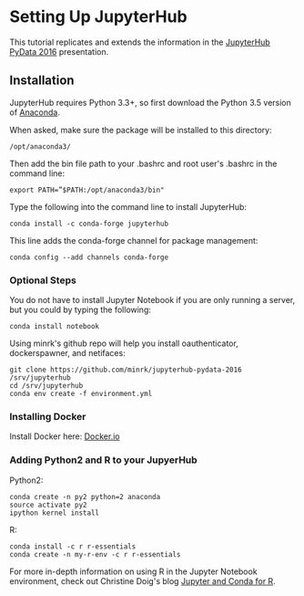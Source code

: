 # Setting Up JupyterHub
This tutorial replicates and extends the information in the [JupyterHub PyData 2016](https://github.com/minrk/jupyterhub-pydata-2016/blob/master/JupyterHub.pdf) presentation.
## Installation
JupyterHub requires Python 3.3+, so first download the Python 3.5 version of [Anaconda](https://www.continuum.io/downloads).

When asked, make sure the package will be installed to this directory:
```
/opt/anaconda3/
```
Then add the bin file path to your .bashrc and root user's .bashrc in the command line:
```{r, engine='bash', count_lines}
export PATH=”$PATH:/opt/anaconda3/bin"
```
Type the following into the command line to install JupyterHub:
```
conda install -c conda-forge jupyterhub
```
This line adds the conda-forge channel for package management:
```
conda config --add channels conda-forge
```
### Optional Steps
You do not have to install Jupyter Notebook if you are only running a server, but you could by typing the following:
```
conda install notebook
```
Using minrk's github repo will help you install oauthenticator, dockerspawner, and netifaces:
```
git clone https://github.com/minrk/jupyterhub-pydata-2016 /srv/jupyterhub
cd /srv/jupyterhub
conda env create -f environment.yml
```

### Installing Docker
Install Docker here: [Docker.io](https://docs.docker.com/engine/installation/linux/ubuntulinux/)

### Adding Python2 and R to your JupyerHub
Python2:
```
conda create -n py2 python=2 anaconda
source activate py2
ipython kernel install
```
R:
```
conda install -c r r-essentials
conda create -n my-r-env -c r r-essentials
```
For more in-depth information on using R in the Jupyter Notebook environment, check out Christine Doig's blog [Jupyter and Conda for R](https://www.continuum.io/blog/developer/jupyter-and-conda-r).
